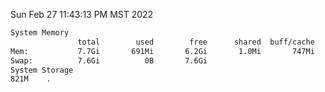 Sun Feb 27 11:43:13 PM MST 2022
```bash
System Memory
               total        used        free      shared  buff/cache   available
Mem:           7.7Gi       691Mi       6.2Gi       1.0Mi       747Mi       6.7Gi
Swap:          7.6Gi          0B       7.6Gi
System Storage
821M	.
```
```bash
